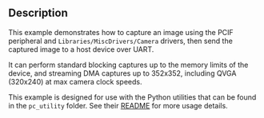 ## Description

This example demonstrates how to capture an image using the PCIF peripheral and `Libraries/MiscDrivers/Camera` drivers, then send the captured image to a host device over UART.

It can perform standard blocking captures up to the memory limits of the device, and streaming DMA captures up to 352x352, including QVGA (320x240) at max camera clock speeds.

This example is designed for use with the Python utilities that can be found in the `pc_utility` folder.  See their [README](pc_utility/README.md) for more usage details.